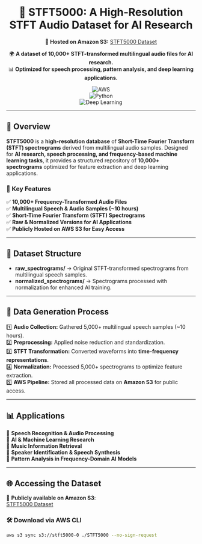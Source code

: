 <div align="center">

# 🎵 STFT5000: A High-Resolution STFT Audio Dataset for AI Research  

📌 **Hosted on Amazon S3:** [STFT5000 Dataset](http://stft5000-0.s3-website-ap-southeast-1.amazonaws.com/)  

🌍 **A dataset of 10,000+ STFT-transformed multilingual audio files for AI research.**  
📊 **Optimized for speech processing, pattern analysis, and deep learning applications.**  

![AWS](https://img.shields.io/badge/AWS-S3-orange?style=for-the-badge&logo=amazonaws&logoColor=white)  
![Python](https://img.shields.io/badge/Python-3670A0?style=for-the-badge&logo=python&logoColor=ffdd54)  
![Deep Learning](https://img.shields.io/badge/Deep%20Learning-%23F7931E.svg?style=for-the-badge&logo=pytorch&logoColor=white)  

</div>

---

## 📖 Overview  
**STFT5000** is a **high-resolution database** of **Short-Time Fourier Transform (STFT) spectrograms** derived from multilingual audio samples. Designed for **AI research, speech processing, and frequency-based machine learning tasks**, it provides a structured repository of **10,000+ spectrograms** optimized for feature extraction and deep learning applications.  

### 🔹 Key Features  
✅ **10,000+ Frequency-Transformed Audio Files**  
✅ **Multilingual Speech & Audio Samples (~10 hours)**  
✅ **Short-Time Fourier Transform (STFT) Spectrograms**  
✅ **Raw & Normalized Versions for AI Applications**  
✅ **Publicly Hosted on AWS S3 for Easy Access**  

---

## 📂 Dataset Structure  
- **raw_spectrograms/** → Original STFT-transformed spectrograms from multilingual speech samples.  
- **normalized_spectrograms/** → Spectrograms processed with normalization for enhanced AI training.

---

## 🚀 Data Generation Process  

1️⃣ **Audio Collection:** Gathered 5,000+ multilingual speech samples (~10 hours).  
2️⃣ **Preprocessing:** Applied noise reduction and standardization.  
3️⃣ **STFT Transformation:** Converted waveforms into **time-frequency representations**.  
4️⃣ **Normalization:** Processed 5,000+ spectrograms to optimize feature extraction.  
5️⃣ **AWS Pipeline:** Stored all processed data on **Amazon S3** for public access.  

---

## 📊 Applications  

🔹 **Speech Recognition & Audio Processing**  
🔹 **AI & Machine Learning Research**  
🔹 **Music Information Retrieval**  
🔹 **Speaker Identification & Speech Synthesis**  
🔹 **Pattern Analysis in Frequency-Domain AI Models**  

---

## 🌐 Accessing the Dataset  

📌 **Publicly available on Amazon S3**:  
[STFT5000 Dataset](http://stft5000-0.s3-website-ap-southeast-1.amazonaws.com/)  

### 🛠️ Download via AWS CLI  

```bash
aws s3 sync s3://stft5000-0 ./STFT5000 --no-sign-request

